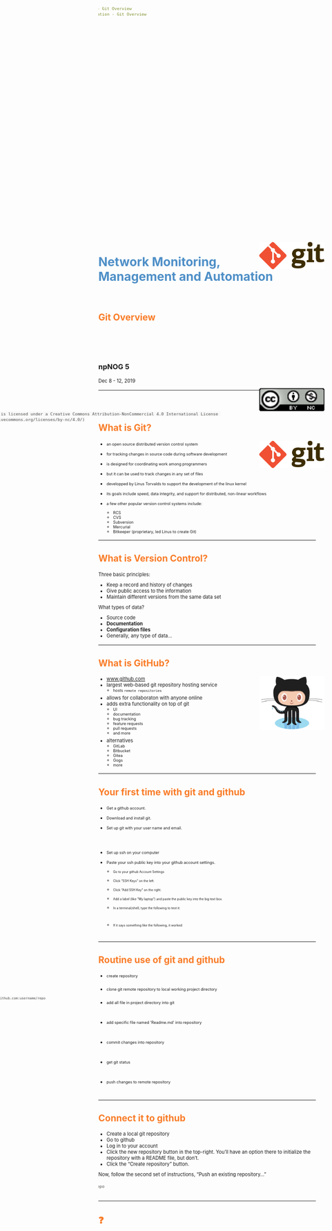 ```yaml
---
marp: true
title: Network Monitoring, Management and Automation - Git Overview
description: Network Monitoring, Management and Automation - Git Overview
footer: '_npNOG5_'
paginate: true
theme: gaia 
# other themes: uncover, default
# class: lead
# Default size 16:9
size: 4:3
backgroundColor: #fff
backgroundImage: url('../images/hero-background.jpg')
style: |
    h1, footer {
        color: #4e8fc7;
    }
    h2 {
        color: #455a64;
        color: #f97c28;
    }
    footer {
        #text-align: right;
        height: 50px;
        line-height: 30px;
    }
    ol, ul {
        padding-top: 0;
        #margin-top: 0;
        font-size: 90%;
    }
    ol > li, ul > li {
        margin: 0;
    }
    ol > li> p, ul > li > p {
        margin: 0;
    }
    a {
        text-decoration: none;
    }
---
```


<!-- Local Page style -->
<style scoped>
h1 {
  color: #4e8fc7;
}
h2 {
    color: #455a64;
    color: #f97c28;
}
img {
    float: left;
    margin-left: -40px;
}
pre {
    margin: -33px 50px 0px;
    width: 810px;
    float: right;
}
pre > code {
    background-color: #f8f8f8;
    color: #4d4d4c;
}
</style>
<!--
_class: lead
_footer: '' 
_paginate: false
-->
<!-- End Local Page style-->

<!-- Slide starts -->
<br />

![bg top 25%](../images/Git-Logo-2Color.png)

# <!-- fit --> Network Monitoring, Management and Automation

<br />

## Git Overview

<br />
<br />
<br />

### npNOG 5

Dec 8 - 12, 2019
<br />

[![Creative Commons License](../images/cc-license.png)](http://creativecommons.org/licenses/by-nc/4.0/)

```licence
This material is licensed under a Creative Commons Attribution-NonCommercial 4.0 International License (http://creativecommons.org/licenses/by-nc/4.0/)
```

---

<style scoped>
img {
    float: right;
    width: 30%;
    margin: auto -20px;
}
p {
    font-size: 75%;
    margin: 10px auto;
}
ol, ul {
    margin-top: 0;
    margin-bottom: 5px;
    font-size: 75%;
}
</style>

## What is Git?

![GIT Logo](../images/Git-Logo-2Color.png)

- an open source distributed version control system
- for tracking changes in source code during software development
- is designed for coordinating work among programmers
- but it can be used to track changes in any set of files
- developped by Linus Torvalds to support the development of the linux kernel
- its goals include speed, data integrity, and support for distributed, non-linear workflows

- a few other popular version control systems include:
  - RCS
  - CVS
  - Subversion
  - Mercurial
  - Bitkeeper (proprietary, led Linus to create Git)

---

## What is Version Control?

Three basic principles:

- Keep a record and history of changes
- Give public access to the information
- Maintain different versions from the same data set

What types of data?

- Source code
- **Documentation**
- **Configuration files**
- Generally, any type of data…

---

<style scoped>
img {
    float: right;
    width: 30%;
    margin: auto -20px;
}
p {
    font-size: 75%;
    margin: 10px auto;
}
ol, ul {
    margin-top: 0;
    margin-bottom: 5px;
    font-size: 75%;
}
</style>

## What is GitHub?

![GitHub Logo](../images/GitHub-Octocat.png)

- www.github.com
- largest web-based git repository hosting service
  - hosts `remote repositories`
- allows for collaboraton with anyone online
- adds extra functionality on top of git
  - UI
  - documentation
  - bug tracking
  - feature requests
  - pull requests
  - and more
- alternatives
  - GitLab
  - Bitbucket
  - Gitea
  - Gogs
  - more

---

<style scoped>
ol, ul {
    margin-top: 0;
    margin-bottom: 5px;
    font-size: 75%;
}
</style>

## <!--fit--> Your first time with git and github

- Get a github account.
- Download and install git.
- Set up git with your user name and email.

    ```bash
    $ git config --global user.name "Your name here"
    $ git config --global user.email "your_email@example.com"
    ```

- Set up ssh on your computer
- Paste your ssh public key into your github account settings.
  - Go to your github Account Settings
  - Click “SSH Keys” on the left.
  - Click “Add SSH Key” on the right.
  - Add a label (like “My laptop”) and paste the public key into the big text box.
  - In a terminal/shell, type the following to test it:

    ```bash
    $ ssh -T git@github.com
    ```

  - If it says something like the following, it worked:

    ```txt
    Hi username! You've successfully authenticated, but Github does not provide shell access.
    ```

---

<style scoped>
ol, ul {
    margin-top: 0;
    font-size: 75%;
}
pre {
    margin: 0px;
    padding: 0px;
    font-size: 80%;
}
</style>

## Routine use of git and github

- create repository

  ```bsh
  $ git init .
  ```

- clone git remote repository to local working project directory

  ```bsh
  $ git clone git@github.com:username/repo
  ```

- add all file in project directory into git

  ```bash
  $ git add .
  ```

- add specific file named 'Readme.md' into repository

  ```bash
  $ git add Readme.md
  ```

- commit changes into repository

  ```bash
  $ git commit -am "Added Readme.md file"
  ```

- get git status

  ```bash
  git status
  ```

- push changes to remote repository

  ```bash
  $ git push origin master
  ```

---

<style scoped>
ul, p, pre {
    font-size: 80%;
}
</style>

## Connect it to github

- Create a local git repository
- Go to github
- Log in to your account
- Click the new repository button in the top-right. You’ll have an option there to initialize the repository with a README file, but don’t.
- Click the “Create repository” button.

Now, follow the second set of instructions, “Push an existing repository…”

```bash
$ git remote add origin git@github.com:username/new_repo
$ git push -u origin master
```

---

<!--
_class: lead
_paginate: false
-->

## <!--fit--> :question:

<!-- Slide end -->
